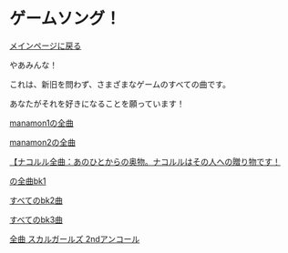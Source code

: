 ﻿# ゲームソング！

[メインページに戻る](index.ja)


やあみんな！


これは、新旧を問わず、さまざまなゲームのすべての曲です。

あなたがそれを好きになることを願っています！


[manamon1の全曲](https://www.dropbox.com/s/gxe9bj2himlbhzi/Manamon%20music.zip?dl=1)


[manamon2の全曲](https://drive.google.com/file/d/1BFnYgyaDbezWJ3BHIyyPiBRKy_60G3kN/view?usp=sharing)


[【ナコルル全曲：あのひとからの奥物。ナコルルはその人への贈り物です！](https://drive.google.com/file/d/1T5GrW3gozuTwHyZumvJOo9WAYnk3mr10/view?usp=sharing)


[の全曲bk1](https://drive.google.com/file/d/1GCl2CX_X8_ITULpDpCL-HdWhYtz9sGZQ/view?usp=sharing)


[すべてのbk2曲](https://www.dropbox.com/s/f0v1vp8ttwb4s3h/bk2%20music.rar?dl=1)


[すべてのbk3曲](https://www.dropbox.com/s/nl69az0gyva6rfc/bk3%20music.rar?dl=1)


[全曲 スカルガールズ 2ndアンコール](https://drive.google.com/file/d/1a_fVhcjAQzH0J_UsvalBlntywk3p4_Rp/view?usp=sharing)